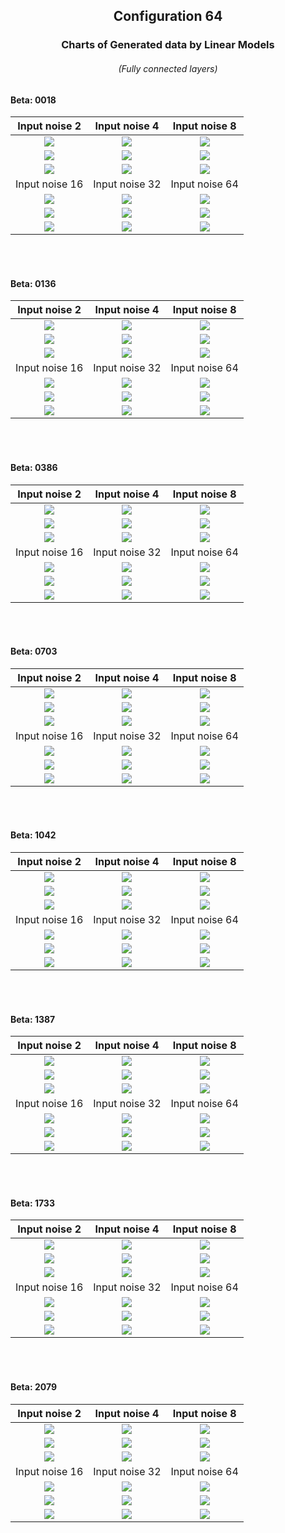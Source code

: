 <h2  align="center">Configuration 64</h2>

<h3 align="center">Charts of Generated data by Linear Models</h3> <h6 align="center">(Fully connected layers)</h6>

<h4>Beta: 0018</h4>

|                          Input noise 2                          |                          Input noise 4                          |                           Input noise 8                           |
|:---------------------------------------------------------------:|:---------------------------------------------------------------:|:-----------------------------------------------------------------:|
|        ![](outIsingData/s0018/64-s0018[2]/Training.png)         |        ![](outIsingData/s0018/64-s0018[4]/Training.png)         |         ![](outIsingData/s0018/64-s0018[8]/Training.png)          |
|     ![](outIsingData/s0018/64-s0018[2]/EnergyHistogram.png)     |     ![](outIsingData/s0018/64-s0018[4]/EnergyHistogram.png)     |      ![](outIsingData/s0018/64-s0018[8]/EnergyHistogram.png)      |
| ![](outIsingData/s0018/64-s0018[2]/MagnetizationHistogram.png)  | ![](outIsingData/s0018/64-s0018[4]/MagnetizationHistogram.png)  |  ![](outIsingData/s0018/64-s0018[8]/MagnetizationHistogram.png)   |
|                         Input noise 16                          |                         Input noise 32                          |                          Input noise 64                           |
|        ![](outIsingData/s0018/64-s0018[16]/Training.png)        |        ![](outIsingData/s0018/64-s0018[32]/Training.png)        |         ![](outIsingData/s0018/64-s0018[64]/Training.png)         |
|    ![](outIsingData/s0018/64-s0018[16]/EnergyHistogram.png)     |    ![](outIsingData/s0018/64-s0018[32]/EnergyHistogram.png)     |     ![](outIsingData/s0018/64-s0018[64]/EnergyHistogram.png)      |
| ![](outIsingData/s0018/64-s0018[16]/MagnetizationHistogram.png) | ![](outIsingData/s0018/64-s0018[32]/MagnetizationHistogram.png) |  ![](outIsingData/s0018/64-s0018[64]/MagnetizationHistogram.png)  |

<br>
<br>
<h4>Beta: 0136</h4>

|                          Input noise 2                          |                           Input noise 4                           |                           Input noise 8                           |
|:---------------------------------------------------------------:|:-----------------------------------------------------------------:|:-----------------------------------------------------------------:|
|        ![](outIsingData/s0136/64-s0136[2]/Training.png)         |         ![](outIsingData/s0136/64-s0136[4]/Training.png)          |         ![](outIsingData/s0136/64-s0136[8]/Training.png)          |
|     ![](outIsingData/s0136/64-s0136[2]/EnergyHistogram.png)     |      ![](outIsingData/s0136/64-s0136[4]/EnergyHistogram.png)      |      ![](outIsingData/s0136/64-s0136[8]/EnergyHistogram.png)      |
| ![](outIsingData/s0136/64-s0136[2]/MagnetizationHistogram.png)  |  ![](outIsingData/s0136/64-s0136[4]/MagnetizationHistogram.png)   |  ![](outIsingData/s0136/64-s0136[8]/MagnetizationHistogram.png)   |
|                         Input noise 16                          |                          Input noise 32                           |                          Input noise 64                           |
|        ![](outIsingData/s0136/64-s0136[16]/Training.png)        |         ![](outIsingData/s0136/64-s0136[32]/Training.png)         |         ![](outIsingData/s0136/64-s0136[64]/Training.png)         |
|    ![](outIsingData/s0136/64-s0136[16]/EnergyHistogram.png)     |     ![](outIsingData/s0136/64-s0136[32]/EnergyHistogram.png)      |     ![](outIsingData/s0136/64-s0136[64]/EnergyHistogram.png)      |
| ![](outIsingData/s0136/64-s0136[16]/MagnetizationHistogram.png) |  ![](outIsingData/s0136/64-s0136[32]/MagnetizationHistogram.png)  |  ![](outIsingData/s0136/64-s0136[64]/MagnetizationHistogram.png)  |

<br>
<br>
<h4>Beta: 0386</h4>

|                          Input noise 2                          |                           Input noise 4                           |                           Input noise 8                           |
|:---------------------------------------------------------------:|:-----------------------------------------------------------------:|:-----------------------------------------------------------------:|
|        ![](outIsingData/s0386/64-s0386[2]/Training.png)         |         ![](outIsingData/s0386/64-s0386[4]/Training.png)          |          ![](outIsingData/s0386/64-s0386[8]/Training.png)         |
|     ![](outIsingData/s0386/64-s0386[2]/EnergyHistogram.png)     |      ![](outIsingData/s0386/64-s0386[4]/EnergyHistogram.png)      |      ![](outIsingData/s0386/64-s0386[8]/EnergyHistogram.png)      |
| ![](outIsingData/s0386/64-s0386[2]/MagnetizationHistogram.png)  |  ![](outIsingData/s0386/64-s0386[4]/MagnetizationHistogram.png)   |  ![](outIsingData/s0386/64-s0386[8]/MagnetizationHistogram.png)   |
|                         Input noise 16                          |                          Input noise 32                           |                          Input noise 64                           |
|        ![](outIsingData/s0386/64-s0386[16]/Training.png)        |         ![](outIsingData/s0386/64-s0386[32]/Training.png)         |         ![](outIsingData/s0386/64-s0386[64]/Training.png)         |
|    ![](outIsingData/s0386/64-s0386[16]/EnergyHistogram.png)     |     ![](outIsingData/s0386/64-s0386[32]/EnergyHistogram.png)      |     ![](outIsingData/s0386/64-s0386[64]/EnergyHistogram.png)      |
| ![](outIsingData/s0386/64-s0386[16]/MagnetizationHistogram.png) |  ![](outIsingData/s0386/64-s0386[32]/MagnetizationHistogram.png)  |  ![](outIsingData/s0386/64-s0386[64]/MagnetizationHistogram.png)  |

<br>
<br>
<h4>Beta: 0703</h4>

|                          Input noise 2                          |                           Input noise 4                           |                           Input noise 8                           |
|:---------------------------------------------------------------:|:-----------------------------------------------------------------:|:-----------------------------------------------------------------:|
|        ![](outIsingData/s0703/64-s0703[2]/Training.png)         |         ![](outIsingData/s0703/64-s0703[4]/Training.png)          |         ![](outIsingData/s0703/64-s0703[8]/Training.png)          |
|     ![](outIsingData/s0703/64-s0703[2]/EnergyHistogram.png)     |      ![](outIsingData/s0703/64-s0703[4]/EnergyHistogram.png)      |      ![](outIsingData/s0703/64-s0703[8]/EnergyHistogram.png)      |
| ![](outIsingData/s0703/64-s0703[2]/MagnetizationHistogram.png)  |  ![](outIsingData/s0703/64-s0703[4]/MagnetizationHistogram.png)   |  ![](outIsingData/s0703/64-s0703[8]/MagnetizationHistogram.png)   |
|                         Input noise 16                          |                          Input noise 32                           |                          Input noise 64                           |
|        ![](outIsingData/s0703/64-s0703[16]/Training.png)        |         ![](outIsingData/s0703/64-s0703[32]/Training.png)         |         ![](outIsingData/s0703/64-s0703[64]/Training.png)         |
|    ![](outIsingData/s0703/64-s0703[16]/EnergyHistogram.png)     |     ![](outIsingData/s0703/64-s0703[32]/EnergyHistogram.png)      |     ![](outIsingData/s0703/64-s0703[64]/EnergyHistogram.png)      |
| ![](outIsingData/s0703/64-s0703[16]/MagnetizationHistogram.png) |  ![](outIsingData/s0703/64-s0703[32]/MagnetizationHistogram.png)  |  ![](outIsingData/s0703/64-s0703[64]/MagnetizationHistogram.png)  |

<br>
<br>
<h4>Beta: 1042</h4>

|                          Input noise 2                          |                           Input noise 4                           |                          Input noise 8                           |
|:---------------------------------------------------------------:|:-----------------------------------------------------------------:|:----------------------------------------------------------------:|
|        ![](outIsingData/s1042/64-s1042[2]/Training.png)         |         ![](outIsingData/s1042/64-s1042[4]/Training.png)          |         ![](outIsingData/s1042/64-s1042[8]/Training.png)         |
|     ![](outIsingData/s1042/64-s1042[2]/EnergyHistogram.png)     |      ![](outIsingData/s1042/64-s1042[4]/EnergyHistogram.png)      |     ![](outIsingData/s1042/64-s1042[8]/EnergyHistogram.png)      |
| ![](outIsingData/s1042/64-s1042[2]/MagnetizationHistogram.png)  |  ![](outIsingData/s1042/64-s1042[4]/MagnetizationHistogram.png)   |  ![](outIsingData/s1042/64-s1042[8]/MagnetizationHistogram.png)  |
|                         Input noise 16                          |                          Input noise 32                           |                          Input noise 64                          |
|        ![](outIsingData/s1042/64-s1042[16]/Training.png)        |         ![](outIsingData/s1042/64-s1042[32]/Training.png)         |        ![](outIsingData/s1042/64-s1042[64]/Training.png)         |
|    ![](outIsingData/s1042/64-s1042[16]/EnergyHistogram.png)     |     ![](outIsingData/s1042/64-s1042[32]/EnergyHistogram.png)      |     ![](outIsingData/s1042/64-s1042[64]/EnergyHistogram.png)     |
| ![](outIsingData/s1042/64-s1042[16]/MagnetizationHistogram.png) |  ![](outIsingData/s1042/64-s1042[32]/MagnetizationHistogram.png)  | ![](outIsingData/s1042/64-s1042[64]/MagnetizationHistogram.png)  |

<br>
<br>
<h4>Beta: 1387</h4>

|                          Input noise 2                          |                          Input noise 4                           |                          Input noise 8                          |
|:---------------------------------------------------------------:|:----------------------------------------------------------------:|:---------------------------------------------------------------:|
|        ![](outIsingData/s1387/64-s1387[2]/Training.png)         |         ![](outIsingData/s1387/64-s1387[4]/Training.png)         |        ![](outIsingData/s1387/64-s1387[8]/Training.png)         |
|     ![](outIsingData/s1387/64-s1387[2]/EnergyHistogram.png)     |     ![](outIsingData/s1387/64-s1387[4]/EnergyHistogram.png)      |     ![](outIsingData/s1387/64-s1387[8]/EnergyHistogram.png)     |
| ![](outIsingData/s1387/64-s1387[2]/MagnetizationHistogram.png)  |  ![](outIsingData/s1387/64-s1387[4]/MagnetizationHistogram.png)  | ![](outIsingData/s1387/64-s1387[8]/MagnetizationHistogram.png)  |
|                         Input noise 16                          |                          Input noise 32                          |                         Input noise 64                          |
|        ![](outIsingData/s1387/64-s1387[16]/Training.png)        |        ![](outIsingData/s1387/64-s1387[32]/Training.png)         |        ![](outIsingData/s1387/64-s1387[64]/Training.png)        |
|    ![](outIsingData/s1387/64-s1387[16]/EnergyHistogram.png)     |     ![](outIsingData/s1387/64-s1387[32]/EnergyHistogram.png)     |    ![](outIsingData/s1387/64-s1387[64]/EnergyHistogram.png)     |
| ![](outIsingData/s1387/64-s1387[16]/MagnetizationHistogram.png) | ![](outIsingData/s1387/64-s1387[32]/MagnetizationHistogram.png)  | ![](outIsingData/s1387/64-s1387[64]/MagnetizationHistogram.png) |

<br>
<br>
<h4>Beta: 1733</h4>

|                          Input noise 2                          |                          Input noise 4                          |                          Input noise 8                           |
|:---------------------------------------------------------------:|:---------------------------------------------------------------:|:----------------------------------------------------------------:|
|        ![](outIsingData/s1733/64-s1733[2]/Training.png)         |        ![](outIsingData/s1733/64-s1733[4]/Training.png)         |         ![](outIsingData/s1733/64-s1733[8]/Training.png)         |
|     ![](outIsingData/s1733/64-s1733[2]/EnergyHistogram.png)     |     ![](outIsingData/s1733/64-s1733[4]/EnergyHistogram.png)     |     ![](outIsingData/s1733/64-s1733[8]/EnergyHistogram.png)      |
| ![](outIsingData/s1733/64-s1733[2]/MagnetizationHistogram.png)  | ![](outIsingData/s1733/64-s1733[4]/MagnetizationHistogram.png)  |  ![](outIsingData/s1733/64-s1733[8]/MagnetizationHistogram.png)  |
|                         Input noise 16                          |                         Input noise 32                          |                          Input noise 64                          |
|        ![](outIsingData/s1733/64-s1733[16]/Training.png)        |        ![](outIsingData/s1733/64-s1733[32]/Training.png)        |        ![](outIsingData/s1733/64-s1733[64]/Training.png)         |
|    ![](outIsingData/s1733/64-s1733[16]/EnergyHistogram.png)     |    ![](outIsingData/s1733/64-s1733[32]/EnergyHistogram.png)     |     ![](outIsingData/s1733/64-s1733[64]/EnergyHistogram.png)     |
| ![](outIsingData/s1733/64-s1733[16]/MagnetizationHistogram.png) | ![](outIsingData/s1733/64-s1733[32]/MagnetizationHistogram.png) | ![](outIsingData/s1733/64-s1733[64]/MagnetizationHistogram.png)  |

<br>
<br>
<h4>Beta: 2079</h4>

|                          Input noise 2                          |                          Input noise 4                          |                          Input noise 8                           |
|:---------------------------------------------------------------:|:---------------------------------------------------------------:|:----------------------------------------------------------------:|
|        ![](outIsingData/s2079/64-s2079[2]/Training.png)         |        ![](outIsingData/s2079/64-s2079[4]/Training.png)         |         ![](outIsingData/s2079/64-s2079[8]/Training.png)         |
|     ![](outIsingData/s2079/64-s2079[2]/EnergyHistogram.png)     |     ![](outIsingData/s2079/64-s2079[4]/EnergyHistogram.png)     |     ![](outIsingData/s2079/64-s2079[8]/EnergyHistogram.png)      |
| ![](outIsingData/s2079/64-s2079[2]/MagnetizationHistogram.png)  | ![](outIsingData/s2079/64-s2079[4]/MagnetizationHistogram.png)  |  ![](outIsingData/s2079/64-s2079[8]/MagnetizationHistogram.png)  |
|                         Input noise 16                          |                         Input noise 32                          |                          Input noise 64                          |
|        ![](outIsingData/s2079/64-s2079[16]/Training.png)        |        ![](outIsingData/s2079/64-s2079[32]/Training.png)        |        ![](outIsingData/s2079/64-s2079[64]/Training.png)         |
|    ![](outIsingData/s2079/64-s2079[16]/EnergyHistogram.png)     |    ![](outIsingData/s2079/64-s2079[32]/EnergyHistogram.png)     |     ![](outIsingData/s2079/64-s2079[64]/EnergyHistogram.png)     |
| ![](outIsingData/s2079/64-s2079[16]/MagnetizationHistogram.png) | ![](outIsingData/s2079/64-s2079[32]/MagnetizationHistogram.png) | ![](outIsingData/s2079/64-s2079[64]/MagnetizationHistogram.png)  |

